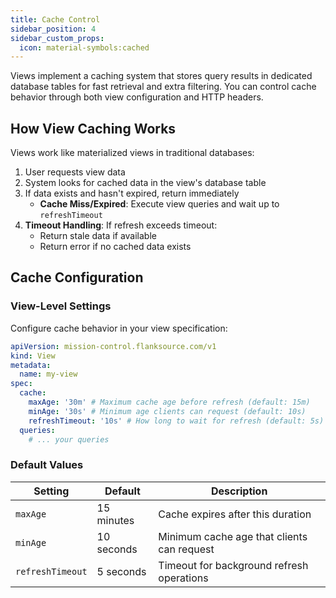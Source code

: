 ```yaml
---
title: Cache Control
sidebar_position: 4
sidebar_custom_props:
  icon: material-symbols:cached
---
```


Views implement a caching system that stores query results in dedicated database tables for fast retrieval and extra filtering.
You can control cache behavior through both view configuration and HTTP headers.

## How View Caching Works

Views work like materialized views in traditional databases:

1. User requests view data
2. System looks for cached data in the view's database table
3. If data exists and hasn't expired, return immediately
   - **Cache Miss/Expired**: Execute view queries and wait up to `refreshTimeout`
4. **Timeout Handling**: If refresh exceeds timeout:
   - Return stale data if available
   - Return error if no cached data exists

## Cache Configuration

### View-Level Settings

Configure cache behavior in your view specification:

```yaml
apiVersion: mission-control.flanksource.com/v1
kind: View
metadata:
  name: my-view
spec:
  cache:
    maxAge: '30m' # Maximum cache age before refresh (default: 15m)
    minAge: '30s' # Minimum age clients can request (default: 10s)
    refreshTimeout: '10s' # How long to wait for refresh (default: 5s)
  queries:
    # ... your queries
```

### Default Values

| Setting          | Default    | Description                                |
| ---------------- | ---------- | ------------------------------------------ |
| `maxAge`         | 15 minutes | Cache expires after this duration          |
| `minAge`         | 10 seconds | Minimum cache age that clients can request |
| `refreshTimeout` | 5 seconds  | Timeout for background refresh operations  |
